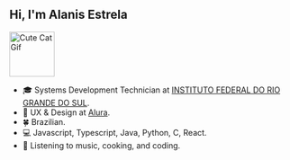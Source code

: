 <h2>Hi, I'm Alanis Estrela</h2>
<img src="https://media.tenor.com/YEwxWExn80kAAAAi/cat-cute.gif" alt="Cute Cat Gif" height="80px" width="80px" id="profile-pic">
<ul>
    <li>🎓 Systems Development Technician at <a href="https://ifrs.edu.br/canoas/" target="_blank">INSTITUTO FEDERAL DO RIO GRANDE DO SUL</a>.</li>
    <li>🎨 UX & Design at <a href="https://www.alura.com.br/" target="_blank">Alura</a>.</li>
    <li>🍀 Brazilian.</li>
    <li>💻 Javascript, Typescript, Java, Python, C, React.</li>
    <li>🍝 Listening to music, cooking, and coding.</li>
</ul>

<div id="job-message" style="display:none;">
    <h1>Me dê um emprego!</h1>
</div>

<script>
    document.getElementById("profile-pic").addEventListener("click", function() {
        document.querySelector("ul").style.display = "none";
        document.getElementById("job-message").style.display = "block";
    });
</script>





 
